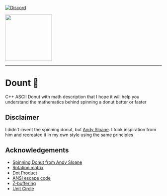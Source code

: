 [![Discord](https://img.shields.io/badge/Discord-Join-blue?logo=discord&logoColor=white)](https://discord.gg/Gtn9DN5UF5)

<a href="https://www.ko-fi.com/logical05" rel="nofollow"><img src="https://camo.githubusercontent.com/8993a45baf48465bc724920cd2d508aefd24a278e5d1c4cfd8ba95ac8cb20163/68747470733a2f2f73746f726167652e6b6f2d66692e636f6d2f63646e2f6b6f6669322e706e673f763d33" width="150" data-canonical-src="https://storage.ko-fi.com/cdn/kofi2.png?v=3" style="max-width: 100%;"></a>

----

# Dount 🍩
C++ ASCII Donut with math description that I hope it will help you understand the mathematics behind spinning a donut better or faster

## Disclaimer
I didn't invent the spinning donut, but [Andy Sloane](https://github.com/a1k0n/). I took inspiration from him and recreated it in my own style using the same principles

## Acknowledgements
 - [Spinning Donut from Andy Sloane](https://www.a1k0n.net/2011/07/20/donut-math.html)
 - [Rotation matrix](https://www.cuemath.com/algebra/rotation-matrix/)
 - [Dot Product](https://www.cuemath.com/algebra/dot-product/)
 - [ANSI escape code](https://en.wikipedia.org/wiki/ANSI_escape_code)
 - [Z-buffering](https://en.wikipedia.org/wiki/Z-buffering)
 - [Unit Circle](https://www.mathsisfun.com/geometry/unit-circle.html)
